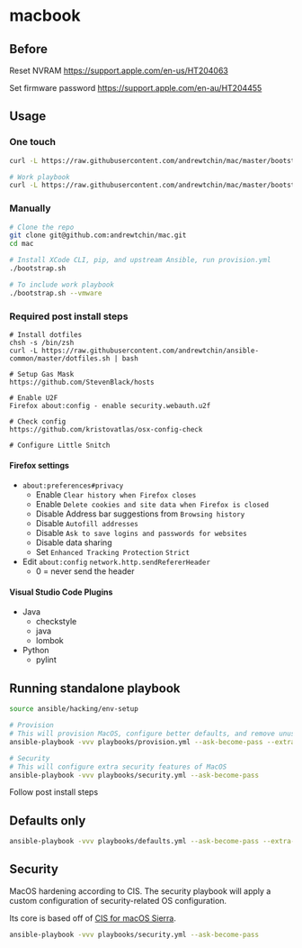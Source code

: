 # macbook

## Before

Reset NVRAM https://support.apple.com/en-us/HT204063

Set firmware password https://support.apple.com/en-au/HT204455

## Usage

### One touch
```bash
curl -L https://raw.githubusercontent.com/andrewtchin/mac/master/bootstrap.sh | bash

# Work playbook
curl -L https://raw.githubusercontent.com/andrewtchin/mac/master/bootstrap-work.sh | bash
```

### Manually
```bash
# Clone the repo
git clone git@github.com:andrewtchin/mac.git
cd mac

# Install XCode CLI, pip, and upstream Ansible, run provision.yml
./bootstrap.sh

# To include work playbook
./bootstrap.sh --vmware
```

### Required post install steps
```
# Install dotfiles
chsh -s /bin/zsh
curl -L https://raw.githubusercontent.com/andrewtchin/ansible-common/master/dotfiles.sh | bash

# Setup Gas Mask
https://github.com/StevenBlack/hosts

# Enable U2F
Firefox about:config - enable security.webauth.u2f

# Check config
https://github.com/kristovatlas/osx-config-check

# Configure Little Snitch
```

#### Firefox settings

- `about:preferences#privacy`
  - Enable `Clear history when Firefox closes`
  - Enable `Delete cookies and site data when Firefox is closed`
  - Disable Address bar suggestions from `Browsing history`
  - Disable `Autofill addresses`
  - Disable `Ask to save logins and passwords for websites`
  - Disable data sharing
  - Set `Enhanced Tracking Protection` `Strict`
- Edit `about:config` `network.http.sendRefererHeader`
  - 0 = never send the header

#### Visual Studio Code Plugins

- Java
  - checkstyle
  - java
  - lombok
- Python
  - pylint

## Running standalone playbook

```bash
source ansible/hacking/env-setup

# Provision
# This will provision MacOS, configure better defaults, and remove unused applications
ansible-playbook -vvv playbooks/provision.yml --ask-become-pass --extra-vars=@vars/config.yml

# Security
# This will configure extra security features of MacOS
ansible-playbook -vvv playbooks/security.yml --ask-become-pass
```

Follow post install steps

## Defaults only

```bash
ansible-playbook -vvv playbooks/defaults.yml --ask-become-pass --extra-vars=@vars/config.yml
```

## Security

MacOS hardening according to CIS. The security playbook will apply a custom configuration of security-related OS configuration.

Its core is based off of [CIS for macOS Sierra](https://github.com/jamfprofessionalservices/CIS-for-macOS-Sierra-CP).

```bash
ansible-playbook -vvv playbooks/security.yml --ask-become-pass
```
